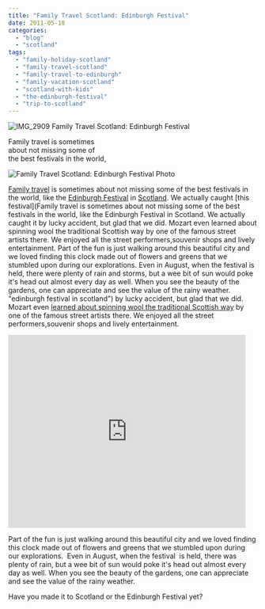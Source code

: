 ```yaml
---
title: "Family Travel Scotland: Edinburgh Festival"
date: 2011-05-18
categories: 
  - "blog"
  - "scotland"
tags: 
  - "family-holiday-scotland"
  - "family-travel-scotland"
  - "family-travel-to-edinburgh"
  - "family-vacation-scotland"
  - "scotland-with-kids"
  - "the-edinburgh-festival"
  - "trip-to-scotland"
---
```


 ![IMG_2909](https://pub-ac94b3f306b24c0dba4238943c97f2e1.r2.dev/6a00e5502a95078833015431fe6995970c.jpg) Family Travel Scotland: Edinburgh Festival ﻿

Family travel is sometimes  
about not missing some of  
the best festivals in the world,

<!--more-->

![Family Travel Scotland: Edinburgh Festival Photo﻿](https://pub-ac94b3f306b24c0dba4238943c97f2e1.r2.dev/6a00e5502a95078833014e881ef33b970d.jpg)  
  
[Family travel](https://pub-ac94b3f306b24c0dba4238943c97f2e1.r2.dev/2009/04/how-to-travel-the-world-as-a-digital-nomad-family.html "family traveling the world") is sometimes about not missing some of the best festivals in the world, like the [Edinburgh Festival](http://en.wikipedia.org/wiki/Edinburgh_Festival "Edinburgh festival ") in [Scotland](http://en.wikipedia.org/wiki/Scotland "scotland"). We actually caught [this festival](Family travel is sometimes about not missing some of the best festivals in the world, like the Edinburgh Festival in Scotland. We actually caught it by lucky accident, but glad that we did. Mozart even learned about spinning wool the traditional Scottish way by one of the famous street artists there. We enjoyed all the street performers,souvenir shops and lively entertainment.   Part of the fun is just walking around this beautiful city and we loved finding this clock made out of flowers and greens that we stumbled upon during our explorations.  Even in August, when the festival  is held, there were plenty of rain and storms, but a wee bit of sun would poke it's head out almost every day as well. When you see the beauty of the gardens, one can appreciate  and see the value of the rainy weather.  "edinburgh festival in scotland") by lucky accident, but glad that we did. Mozart even [learned about spinning wool the traditional Scottish way](http://www.youtube.com/watch?v=R-jwBGqJ9zY "kids learning about spinning wool in edinburgh scotland") by one of the famous street artists there. We enjoyed all the street performers,souvenir shops and lively entertainment.

<iframe src="http://www.youtube.com/embed/R-jwBGqJ9zY" frameborder="0" height="390" width="480"></iframe>

Part of the fun is just walking around this beautiful city and we loved finding this clock made out of flowers and greens that we stumbled upon during our explorations.  Even in August, when the festival  is held, there was plenty of rain, but a wee bit of sun would poke it's head out almost every day as well. When you see the beauty of the gardens, one can appreciate and see the value of the rainy weather.

Have you made it to Scotland or the Edinburgh Festival yet?
